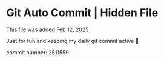 # Git Auto Commit | Hidden File

This file was added Feb 12, 2025

Just for fun and keeping my daily git commit active 🤪

commit number: 2511559

